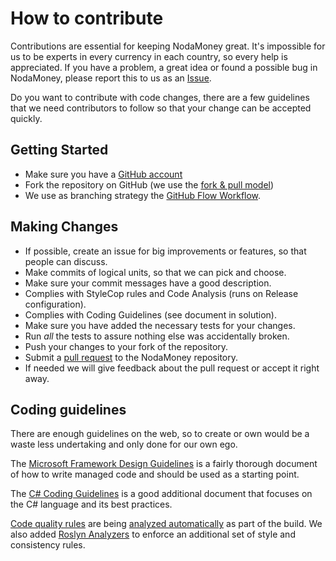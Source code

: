 # How to contribute
Contributions are essential for keeping NodaMoney great. It's impossible for us to be experts in every currency in each
country, so every help is appreciated. If you have a problem, a great idea or found a possible bug in NodaMoney, please
report this to us as an [Issue](https://github.com/remyvd/NodaMoney/issues).

Do you want to contribute with code changes, there are a few guidelines that we need contributors to follow so that your
change can be accepted quickly.

## Getting Started
* Make sure you have a [GitHub account](https://github.com/signup/free)
* Fork the repository on GitHub (we use the [fork & pull model](https://help.github.com/articles/using-pull-requests))
* We use as branching strategy the [GitHub Flow Workflow](https://guides.github.com/introduction/flow/).

## Making Changes
* If possible, create an issue for big improvements or features, so that people can discuss.
* Make commits of logical units, so that we can pick and choose.
* Make sure your commit messages have a good description.
* Complies with StyleCop rules and Code Analysis (runs on Release configuration).
* Complies with Coding Guidelines (see document in solution).
* Make sure you have added the necessary tests for your changes.
* Run _all_ the tests to assure nothing else was accidentally broken.
* Push your changes to your fork of the repository.
* Submit a [pull request](https://help.github.com/articles/creating-a-pull-request/) to the NodaMoney repository.
* If needed we will give feedback about the pull request or accept it right away.

## Coding guidelines
There are enough guidelines on the web, so to create or own would be a waste less undertaking and only done for our own ego.

The [Microsoft Framework Design Guidelines](https://learn.microsoft.com/en-us/dotnet/standard/design-guidelines/?redirectedfrom=MSDN)
is a fairly thorough document of how to write managed code and should be used as a starting point.

The [C# Coding Guidelines](https://csharpcodingguidelines.com/) is a good additional document that focuses on the
C# language and its best practices.

[Code quality rules](https://learn.microsoft.com/en-us/dotnet/fundamentals/code-analysis/quality-rules/) are being
[analyzed automatically](https://learn.microsoft.com/en-us/visualstudio/code-quality/roslyn-analyzers-overview?view=vs-2022)
as part of the build. We also added [Roslyn Analyzers](https://github.com/dotnet/roslyn-analyzers) to enforce an additional set of style and consistency rules.
